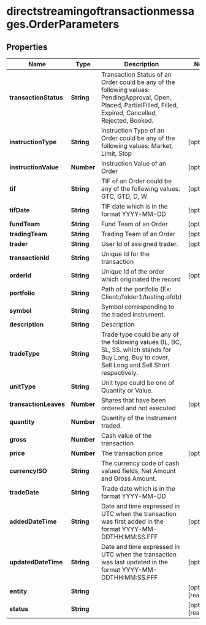 # directstreamingoftransactionmessages.OrderParameters

## Properties

Name | Type | Description | Notes
------------ | ------------- | ------------- | -------------
**transactionStatus** | **String** | Transaction Status of an Order could be any of the following values: PendingApproval, Open, Placed, PartialFilled, Filled, Expired, Cancelled, Rejected, Booked. | 
**instructionType** | **String** | Instruction Type of an Order could be any of the following values: Market, Limit, Stop | [optional] 
**instructionValue** | **Number** | Instruction Value of an Order | [optional] 
**tif** | **String** | TIF of an Order could be any of the following values: GTC, GTD, D, W | [optional] 
**tifDate** | **String** | TIF date which is in the format YYYY-MM-DD | [optional] 
**fundTeam** | **String** | Fund Team of an Order | [optional] 
**tradingTeam** | **String** | Trading Team of an Order | [optional] 
**trader** | **String** | User Id of assigned trader. | [optional] 
**transactionId** | **String** | Unique Id for the transaction | 
**orderId** | **String** | Unique Id of the order which originated the record | [optional] 
**portfolio** | **String** | Path of the portfolio (Ex: Client:/folder1/testing.ofdb) | 
**symbol** | **String** | Symbol corresponding to the traded instrument. | 
**description** | **String** | Description | 
**tradeType** | **String** | Trade type could be any of the following values BL, BC, SL, SS.  which stands for Buy Long, Buy to cover, Sell Long and Sell Short respectively. | 
**unitType** | **String** | Unit type could be one of Quantity or Value. | 
**transactionLeaves** | **Number** | Shares that have been ordered and not executed | [optional] 
**quantity** | **Number** | Quantity of the instrument traded. | 
**gross** | **Number** | Cash value of the transaction | 
**price** | **Number** | The transaction price | [optional] 
**currencyISO** | **String** | The currency code of cash valued fields, Net Amount and Gross Amount. | 
**tradeDate** | **String** | Trade date which is in the format YYYY-MM-DD | 
**addedDateTime** | **String** | Date and time expressed in UTC when the transaction was first added in the format YYYY-MM-DDTHH:MM:SS.FFF | [optional] 
**updatedDateTime** | **String** | Date and time expressed in UTC when the transaction was last updated in the format YYYY-MM-DDTHH:MM:SS.FFF | [optional] 
**entity** | **String** |  | [optional] [readonly] 
**status** | **String** |  | [optional] [readonly] 


